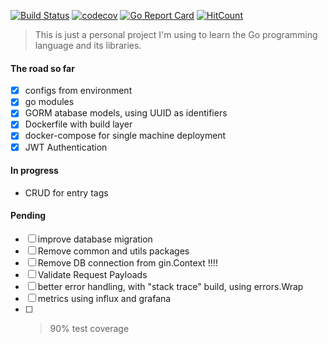 [![Build Status](https://travis-ci.com/erickoliv/finances-api.svg?branch=master)](https://travis-ci.com/erickoliv/finances-api)
[![codecov](https://codecov.io/gh/erickoliv/finances-api/branch/master/graph/badge.svg)](https://codecov.io/gh/erickoliv/finances-api)
[![Go Report Card](https://goreportcard.com/badge/github.com/erickoliv/finances-api)](https://goreportcard.com/report/github.com/erickoliv/finances-api)
[![HitCount](http://hits.dwyl.io/erickoliv/erickoliv/finances-api.svg)](http://hits.dwyl.io/erickoliv/erickoliv/finances-api)
> This is just a personal project I'm using to learn the Go programming language and its libraries.

#### The road so far
- [x] configs from environment
- [x] go modules
- [x] GORM atabase models, using UUID as identifiers
- [x] Dockerfile with build layer
- [x] docker-compose for single machine deployment 
- [x] JWT Authentication

#### In progress
- CRUD for entry tags

#### Pending 
- [ ] improve database migration
- [ ] Remove common and utils packages
- [ ] Remove DB connection from gin.Context !!!!
- [ ] Validate Request Payloads
- [ ] better error handling, with "stack trace" build, using errors.Wrap 
- [ ] metrics using influx and grafana 
- [ ] > 90% test coverage
